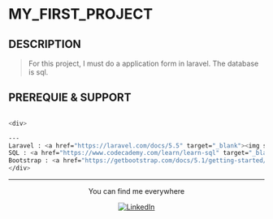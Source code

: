 # MY_FIRST_PROJECT

## DESCRIPTION

> For this project, I must do a application form in laravel. The database is sql.
## PREREQUIE & SUPPORT

```bash

<div>

---
Laravel : <a href="https://laravel.com/docs/5.5" target="_blank"><img src="https://www.google.com/url?sa=i&url=https%3A%2F%2Flaravel-news.com%2Fwhat-is-laravel&psig=AOvVaw3DrZSk_g1DDIuV7uzpOHXq&ust=1637954380343000&source=images&cd=vfe&ved=0CAsQjRxqFwoTCPCt5NqdtPQCFQAAAAAdAAAAABAD" alt="Laravel"></a>
SQL : <a href="https://www.codecademy.com/learn/learn-sql" target="_blank"><img src="https://www.google.com/url?sa=i&url=https%3A%2F%2Fwww.softfluent.fr%2Fblog%2Fsecuriser-une-requete-sql%2F&psig=AOvVaw3XLzr9AOV2jL7up4-9dvcj&ust=1637954449302000&source=images&cd=vfe&ved=0CAsQjRxqFwoTCKD3ivydtPQCFQAAAAAdAAAAABAD" alt="SQL"></a>
Bootstrap : <a href="https://getbootstrap.com/docs/5.1/getting-started/introduction/" target="_blank"><img src="https://www.google.com/url?sa=i&url=https%3A%2F%2Fgithub.com%2Ftwbs&psig=AOvVaw24SHQwsD-FXbt7JO8kpCiP&ust=1637954816102000&source=images&cd=vfe&ved=0CAsQjRxqFwoTCKDwjrCftPQCFQAAAAAdAAAAABAD" alt="LinkedIn"></a>
</div>
```

<div align="center">

---

You can find me everywhere

<a href="https://www.linkedin.com/in/mawul%C3%A9-toudoguin-54a0831a3/" target="_blank"><img src="https://img.shields.io/badge/LinkedIn-%230077B5.svg?&style=flat-square&logo=linkedin&logoColor=white" alt="LinkedIn"></a>
</div>